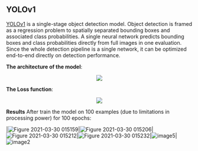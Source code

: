 ## YOLOv1 

[YOLOv1](https://arxiv.org/abs/1506.02640v5) is a single-stage object detection model. Object detection is framed as a regression problem to spatially separated bounding boxes and associated class probabilities. A single neural network predicts bounding boxes and class probabilities directly from full images in one evaluation. Since the whole detection pipeline is a single network, it can be optimized end-to-end directly on detection performance.

<b>The architecture of the model</b>:
<p align="center">
  <img src="https://user-images.githubusercontent.com/57441828/112893809-70d24c80-90db-11eb-98ec-544a240ed95d.PNG" />
</p>
<b>The Loss function</b>:
<p align="center">
  <img src="https://user-images.githubusercontent.com/57441828/112893890-86e00d00-90db-11eb-84c0-e2867fddaaeb.PNG" />
</p>
<b>Results</b>
After train the model on 100 examples (due to limitations in processing power) for 100 epochs:


|![Figure 2021-03-30 015159](https://user-images.githubusercontent.com/57441828/112914252-ce769100-90fb-11eb-8cb6-502ff3718065.png)|![Figure 2021-03-30 015206](https://user-images.githubusercontent.com/57441828/112914291-e64e1500-90fb-11eb-8fdc-2a9172cb35bc.png)|![Figure 2021-03-30 015212](https://user-images.githubusercontent.com/57441828/112914306-f960e500-90fb-11eb-90c1-c55bcf8f1dfa.png)|![Figure 2021-03-30 015232](https://user-images.githubusercontent.com/57441828/112914323-0382e380-90fc-11eb-9584-6f4e8788c5ae.png)|![image5](https://user-images.githubusercontent.com/57441828/112916822-9d00c400-9101-11eb-869b-5a67e5df37d5.jpg)|![image2](https://user-images.githubusercontent.com/57441828/112916832-a38f3b80-9101-11eb-8eca-a8313e33ca36.jpg)

